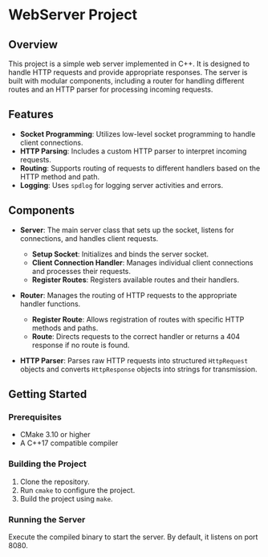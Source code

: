 # WebServer Project

## Overview

This project is a simple web server implemented in C++. It is designed to handle HTTP requests and provide appropriate responses. The server is built with modular components, including a router for handling different routes and an HTTP parser for processing incoming requests.

## Features

- **Socket Programming**: Utilizes low-level socket programming to handle client connections.
- **HTTP Parsing**: Includes a custom HTTP parser to interpret incoming requests.
- **Routing**: Supports routing of requests to different handlers based on the HTTP method and path.
- **Logging**: Uses `spdlog` for logging server activities and errors.

## Components

- **Server**: The main server class that sets up the socket, listens for connections, and handles client requests.
  - **Setup Socket**: Initializes and binds the server socket.
  - **Client Connection Handler**: Manages individual client connections and processes their requests.
  - **Register Routes**: Registers available routes and their handlers.

- **Router**: Manages the routing of HTTP requests to the appropriate handler functions.
  - **Register Route**: Allows registration of routes with specific HTTP methods and paths.
  - **Route**: Directs requests to the correct handler or returns a 404 response if no route is found.

- **HTTP Parser**: Parses raw HTTP requests into structured `HttpRequest` objects and converts `HttpResponse` objects into strings for transmission.

## Getting Started

### Prerequisites

- CMake 3.10 or higher
- A C++17 compatible compiler

### Building the Project

1. Clone the repository.
2. Run `cmake` to configure the project.
3. Build the project using `make`.

### Running the Server

Execute the compiled binary to start the server. By default, it listens on port 8080.
